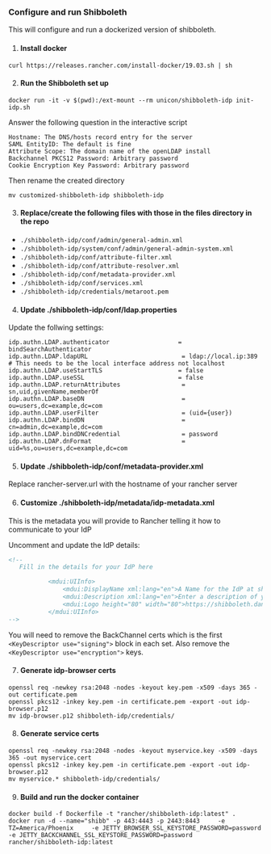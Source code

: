 ### Configure and run Shibboleth
This will configure and run a dockerized version of shibboleth.

1) #### Install docker
```
curl https://releases.rancher.com/install-docker/19.03.sh | sh
```

2) #### Run the Shibboleth set up
```
docker run -it -v $(pwd):/ext-mount --rm unicon/shibboleth-idp init-idp.sh
```
Answer the following question in the interactive script
```
Hostname: The DNS/hosts record entry for the server
SAML EntityID: The default is fine
Attribute Scope: The domain name of the openLDAP install
Backchannel PKCS12 Password: Arbitrary password
Cookie Encryption Key Password: Arbitrary password
```
Then rename the created directory
```
mv customized-shibboleth-idp shibboleth-idp
```
3) #### Replace/create the following files with those in the files directory in the repo
 * `./shibboleth-idp/conf/admin/general-admin.xml`
 * `./shibboleth-idp/system/conf/admin/general-admin-system.xml`
 * `./shibboleth-idp/conf/attribute-filter.xml`
 * `./shibboleth-idp/conf/attribute-resolver.xml`
 * `./shibboleth-idp/conf/metadata-provider.xml`
 * `./shibboleth-idp/conf/services.xml`
 * `./shibboleth-idp/credentials/metaroot.pem`

4) #### Update ./shibboleth-idp/conf/ldap.properties
 Update the follwing settings:
 ```
 idp.authn.LDAP.authenticator                   = bindSearchAuthenticator
 idp.authn.LDAP.ldapURL                          = ldap://local.ip:389 # This needs to be the local interface address not localhost
 idp.authn.LDAP.useStartTLS                     = false
 idp.authn.LDAP.useSSL                          = false
 idp.authn.LDAP.returnAttributes                 = sn,uid,givenName,memberOf
 idp.authn.LDAP.baseDN                           = ou=users,dc=example,dc=com
 idp.authn.LDAP.userFilter                       = (uid={user})
 idp.authn.LDAP.bindDN                           = cn=admin,dc=example,dc=com
 idp.authn.LDAP.bindDNCredential                 = password
 idp.authn.LDAP.dnFormat                         = uid=%s,ou=users,dc=example,dc=com
 ```

5) #### Update ./shibboleth-idp/conf/metadata-provider.xml
 Replace rancher-server.url with the hostname of your rancher server

6) #### Customize ./shibboleth-idp/metadata/idp-metadata.xml

This is the metadata you will provide to Rancher telling it how to communicate to your IdP

 Uncomment and update the IdP details:
 ```xml
 <!--
    Fill in the details for your IdP here

            <mdui:UIInfo>
                <mdui:DisplayName xml:lang="en">A Name for the IdP at shibboleth.danlab.test</mdui:DisplayName>
                <mdui:Description xml:lang="en">Enter a description of your IdP at shibboleth.danlab.test</mdui:Description>
                <mdui:Logo height="80" width="80">https://shibboleth.danlab.test/Path/To/Logo.png</mdui:Logo>
            </mdui:UIInfo>
-->
```
You will need to remove the BackChannel certs which is the first `<KeyDescriptor use="signing">` block in each set.  Also remove the `<KeyDescriptor use="encryption">` keys.

7) #### Generate idp-browser certs
```
openssl req -newkey rsa:2048 -nodes -keyout key.pem -x509 -days 365 -out certificate.pem
openssl pkcs12 -inkey key.pem -in certificate.pem -export -out idp-browser.p12
mv idp-browser.p12 shibboleth-idp/credentials/
```

8) #### Generate service certs
```
openssl req -newkey rsa:2048 -nodes -keyout myservice.key -x509 -days 365 -out myservice.cert
openssl pkcs12 -inkey key.pem -in certificate.pem -export -out idp-browser.p12
mv myservice.* shibboleth-idp/credentials/
```

9) #### Build and run the docker container
```
docker build -f Dockerfile -t "rancher/shibboleth-idp:latest" .
docker run -d --name="shibb" -p 443:4443 -p 2443:8443     -e TZ=America/Phoenix     -e JETTY_BROWSER_SSL_KEYSTORE_PASSWORD=password     -e JETTY_BACKCHANNEL_SSL_KEYSTORE_PASSWORD=password     rancher/shibboleth-idp:latest
```